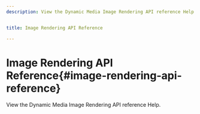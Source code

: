 ```yaml
---
description: View the Dynamic Media Image Rendering API reference Help.


title: Image Rendering API Reference

---
```


# Image Rendering API Reference{#image-rendering-api-reference}

View the Dynamic Media Image Rendering API reference Help.

